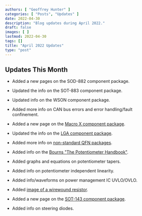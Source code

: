 ```yaml
---
authors: [ "Geoffrey Hunter" ]
categories: [ "Posts", "Updates" ]
date: 2022-04-30
description: "Blog updates during April 2022."
draft: false
images: [ ]
lastmod: 2022-04-30
tags: []
title: "April 2022 Updates"
type: "post"
---
```


## Updates This Month

* Added a new pages on the SOD-882 component package.

* Updated the info on the SOT-883 component package.

* Updated info on the WSON component package.

* Added more info on CAN bus errors and error handling/fault confinement.

* Added a new page on the [Macro X component package](/pcb-design/component-packages/macro-x-component-package/).

* Updated the info on the [LGA component package](/pcb-design/component-packages/lga-component-package/).

* Added more info on [non-standard QFN packages](/pcb-design/component-packages/qfn-component-package/#_completely_non_standard_qfn_packages).

* Added info on the [Bourns "The Potentiometer Handbook"](/electronics/components/potentiometers-and-rheostats/#_further_reading).

* Added graphs and equations on potentiometer tapers.

* Added info on potentiometer independent linearity.

* Added info/waveforms on power management IC UVLO/OVLO.

* Added [image of a wirewound resistor](/electronics/components/resistors/#_wire_wound).

* Added a new page on the [SOT-143 component package](/pcb-design/component-packages/sod-143-component-package/).

* Added info on steering diodes.